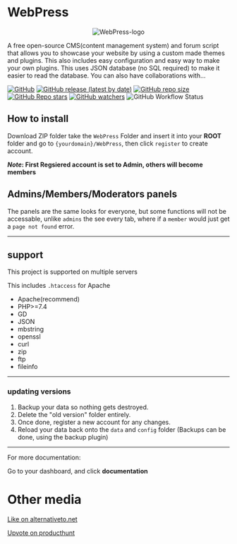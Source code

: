 # WebPress
<p align="center"><img src="https://github.com/surveybuilderteams/WebPress/blob/master/WebPress/themes/default/images/256x256.png?raw=true" alt="WebPress-logo" title="WebPress-logo"/></p>

A free open-source CMS(content management system) and forum script that allows you to showcase your website by using a custom made themes and plugins. This also includes easy configuration and easy way to make your own plugins. This uses JSON database (no SQL required) to make it easier to read the database. You can also have collaborations with…

[![GitHub](https://img.shields.io/github/license/surveybuilderteams/webpress?color=blue&style=plastic)](https://github.com/surveybuilderteams/WebPress/blob/master/LICENSE)
[![GitHub release (latest by date)](https://img.shields.io/github/v/release/surveybuilderteams/webpress?color=orange&label=version&style=plastic)](https://github.com/surveybuilderteams/WebPress/releases)
[![GitHub repo size](https://img.shields.io/github/repo-size/surveybuilderteams/webpress?color=red&label=Download%20Size&style=plastic)](https://github.com/surveybuilderteams/WebPress/archive/refs/heads/master.zip)
[![GitHub Repo stars](https://img.shields.io/github/stars/surveybuilderteams/webpress?style=plastic)](https://github.com/surveybuilderteams/WebPress/stargazers)
[![GitHub watchers](https://img.shields.io/github/watchers/surveybuilderteams/webpress?color=green&style=plastic)](https://github.com/surveybuilderteams/WebPress/watchers)
![GitHub Workflow Status](https://img.shields.io/github/actions/workflow/status/surveybuilderteams/webpress/codeql.yml?style=plastic)

## How to install
Download ZIP folder take the `WebPress` Folder and insert it into your **ROOT** folder and go to `{yourdomain}/WebPress`, then click `register` to create account.

**_Note_: First Regsiered account is set to Admin, others will become members**


## Admins/Members/Moderators panels
The panels are the same looks for everyone, but some functions will not be accessable, unlike `admins` the see every tab, where if a `member` would just get a `page not found` error.

***

## support

This project is supported on multiple servers


This includes `.htaccess` for Apache
* Apache(recommend)
* PHP>=7.4
* GD
* JSON
* mbstring
* openssl
* curl
* zip
* ftp
* fileinfo
***

### updating versions
1. Backup your data so nothing gets destroyed.
2. Delete the "old version" folder entirely.
3. Once done, register a new account for any changes.
4. Reload your data back onto the `data` and `config` folder
(Backups can be done, using the backup plugin)
***

For more documentation:

Go to your dashboard, and click __documentation__

# Other media
[Like on alternativeto.net](https://alternativeto.net/software/webpress/about)

[Upvote on producthunt](https://www.producthunt.com/posts/webpress)
